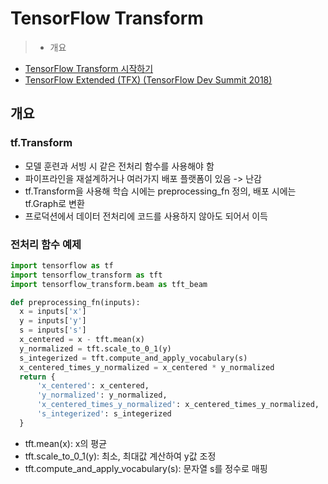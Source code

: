 # TensorFlow Transform

> - 개요

- [TensorFlow Transform 시작하기](https://www.tensorflow.org/tfx/transform/get_started)
- [TensorFlow Extended (TFX) (TensorFlow Dev Summit 2018)](https://www.youtube.com/watch?v=vdG7uKQ2eKk&feature=youtu.be&t=199)

## 개요
### tf.Transform

- 모델 훈련과 서빙 시 같은 전처리 함수를 사용해야 함
- 파이프라인을 재설계하거나 여러가지 배포 플랫폼이 있음 -> 난감
- tf.Transform을 사용해 학습 시에는 preprocessing_fn 정의, 배포 시에는 tf.Graph로 변환
- 프로덕션에서 데이터 전처리에 코드를 사용하지 않아도 되어서 이득

### 전처리 함수 예제

~~~Python
import tensorflow as tf
import tensorflow_transform as tft
import tensorflow_transform.beam as tft_beam

def preprocessing_fn(inputs):
  x = inputs['x']
  y = inputs['y']
  s = inputs['s']
  x_centered = x - tft.mean(x)
  y_normalized = tft.scale_to_0_1(y)
  s_integerized = tft.compute_and_apply_vocabulary(s)
  x_centered_times_y_normalized = x_centered * y_normalized
  return {
      'x_centered': x_centered,
      'y_normalized': y_normalized,
      'x_centered_times_y_normalized': x_centered_times_y_normalized,
      's_integerized': s_integerized
  }
~~~

- tft.mean(x): x의 평균
- tft.scale_to_0_1(y): 최소, 최대값 계산하여 y값 조정
- tft.compute_and_apply_vocabulary(s): 문자열 s를 정수로 매핑
